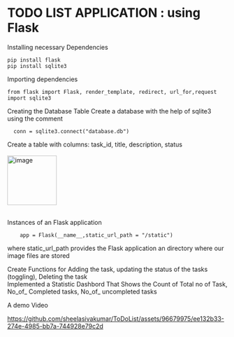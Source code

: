 <h1>TODO LIST APPLICATION : using Flask</h1>

 Installing necessary Dependencies 

    pip install flask
    pip install sqlite3

Importing dependencies
  
    from flask import Flask, render_template, redirect, url_for,request
    import sqlite3

Creating the Database Table
    Create a database with the help of sqlite3 using the comment 
     
      conn = sqlite3.connect("database.db")

   Create  a table with columns: task_id, title, description, status <br><br>
   <img width="113" alt="image" src="https://github.com/sheelasivakumar/ToDoList/assets/96679975/53aa1147-a35e-417c-bbcd-e65610e1e931">
   <br><br>

 Instances of an Flask application 
  
        app = Flask(__name__,static_url_path = "/static")

   where static_url_path provides the Flask application an directory where our image files are stored

Create Functions for Adding the task, updating the status of the tasks (toggling), Deleting the task<br>
Implemented a Statistic Dashbord That Shows the Count of Total no of Task, No_of_ Completed tasks, No_of_ uncompleted tasks

A demo Video



https://github.com/sheelasivakumar/ToDoList/assets/96679975/ee132b33-274e-4985-bb7a-744928e79c2d



  


